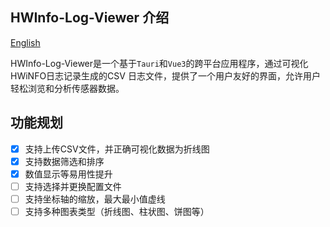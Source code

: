 ## HWInfo-Log-Viewer 介绍

[English](README.md)


HWInfo-Log-Viewer是一个基于`Tauri`和`Vue3`的跨平台应用程序，通过可视化HWiNFO日志记录生成的CSV
日志文件，提供了一个用户友好的界面，允许用户轻松浏览和分析传感器数据。

## 功能规划

- [x] 支持上传CSV文件，并正确可视化数据为折线图
- [x] 支持数据筛选和排序
- [x] 数值显示等易用性提升
- [ ] 支持选择并更换配置文件
- [ ] 支持坐标轴的缩放，最大最小值虚线
- [ ] 支持多种图表类型（折线图、柱状图、饼图等）
